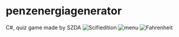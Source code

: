# penzenergiagenerator
C#,  quiz game made by SZDA
![Scifiedition](https://user-images.githubusercontent.com/55109637/140154612-0987b8cc-981f-4cfe-b0cc-4c82c7abbaec.png)
![menu](https://user-images.githubusercontent.com/55109637/140155282-bd056e1b-8659-4d5c-83d2-ccf68d25a7e3.png)
![Fahrenheit](https://user-images.githubusercontent.com/55109637/140153278-7899acbe-617e-452d-ab6a-6177184baada.png)


